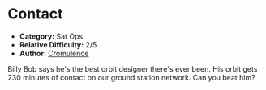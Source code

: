 # Contact
- **Category:** Sat Ops
- **Relative Difficulty:** 2/5
- **Author:** [Cromulence](https://cromulence.com/)

Billy Bob says he's the best orbit designer there's ever been. His orbit gets 230 minutes of contact on our ground station network. Can you beat him?